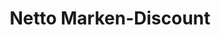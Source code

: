 ---
title: "Netto Marken-Discount"
url: /muenchen/netto-marken-discount-eversbuschstrasse/
shop: Supermarkt
---